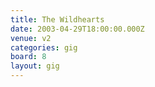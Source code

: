 ```yaml
---
title: The Wildhearts
date: 2003-04-29T18:00:00.000Z
venue: v2
categories: gig
board: 8
layout: gig
---
```

